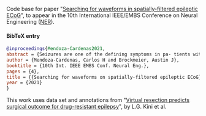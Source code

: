 Code base for paper "[Searching for waveforms in spatially-filtered epileptic ECoG][accepted_paper]", to appear in the 10th International IEEE/EMBS Conference on Neural Engineering ([NER][NER]).


#### BibTeX entry
```bibtex
@inproceedings{Mendoza-Cardenas2021,
abstract = {Seizures are one of the defining symptoms in pa- tients with epilepsy, and due to their unannounced occurrence, they can pose a severe risk for the individual that suffers it. New research efforts are showing a promising future for the prediction and preemption of imminent seizures, and with those efforts, a vast and diverse set of features have been proposed for seizure prediction algorithms. However, the data-driven discovery of nonsinusoidal waveforms for seizure prediction is lacking in the literature, which is in stark contrast with recent works that show the close connection between the waveform morphology of neural oscillations and the physiology and pathophysiology of the brain, and especially its use in effectively discriminating between normal and abnormal oscillations in electrocorticographic (ECoG) recordings of epileptic patients. Here, we explore a scalable, energy-guided waveform search strategy on spatially-projected continuous multi-day ECoG data sets. Our work shows that data-driven waveform learning methods have the potential to not only contribute features with predictive power for seizure prediction, but also to facilitate the discovery of oscillatory patterns that could contribute to our understanding of the pathophysiology and etiology of seizures.},
author = {Mendoza-Cardenas, Carlos H and Brockmeier, Austin J},
booktitle = {10th Int. IEEE EMBS Conf. Neural Eng.},
pages = {4},
title = {{Searching for waveforms on spatially-filtered epileptic ECoG}},
year = {2021}
}
```

This work uses data set and annotations from "[Virtual resection predicts surgical outcome for drug-resistant epilepsy][Lkini2019]", by L.G. Kini et al.

[Lkini2019]: https://academic.oup.com/brain/article-abstract/142/12/3892/5584755
[accepted_paper]: https://arxiv.org/abs/2103.13853
[NER]: https://neuro.embs.org
